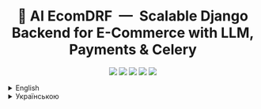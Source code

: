 <h1 align="center">
  🛒 AI EcomDRF &nbsp;—&nbsp; Scalable Django Backend for E-Commerce with LLM, Payments & Celery
</h1>

<p align="center">
  <img src="https://img.shields.io/github/actions/workflow/status/Ilya88556/AI-Ecom-DRF/ci.yml?label=CI&logo=github" />
  <img src="https://img.shields.io/badge/Coverage-96%25-brightgreen" />
  <img src="https://img.shields.io/badge/Python-3.12-blue" />
  <img src="https://img.shields.io/badge/Deploy-Local--Docker-blue" />
  <img src="https://img.shields.io/badge/License-MIT-yellow" />
</p>

<details>
<summary>English</summary>

# 🚀 Key Features

This project implements a full-fledged **backend architecture for an e-commerce platform** with advanced modular structure, AI product description generation, payment simulation, and background tasks. It's designed as a strong base for scalable online stores.

- 📂 **Modular Architecture**. Each domain (Store, Cart, Orders, Payments, Delivery, Users) lives in a separate Django app. This separation supports clean code, easier maintenance, and migration to microservices if needed.
- 🔐 **Secure Authentication**. Djoser / JWT endpoints allow any frontend or mobile app to connect easily with standardized logic.
- ⚡ **Fast Catalog**. Tree-like categories (MPTT), optimized queries (`select_related`, `prefetch_related`), pagination. Provides a quick UX, reducing bounce and cart abandonment rates.
- 🛒 **Reliable Cart**. All actions (`add / update / remove`) wrapped in `transaction.atomic()`. Only one active cart per user avoids accidental reorders or duplicates.
- 💳 **One-click Checkout** — `Cart → Order + Delivery` created in one transaction. Simple, robust flow for frontend developers and integrations. (Emulation)
- 🏦 **Multi-gateway Payments**. Mock SDKs for LiqPay, Fondy, Monobank with signature verification and callback support. Business instantly knows payment status. (Emulated)
- 📦 **Nova Poshta Integration**. Ukrainian national delivery service integration. Celery tasks keep delivery data (areas, cities, warehouses) synced. Up-to-date delivery points reduce return rates.
- 🤖 **AI Product Assistant**. One-click generation of persuasive product descriptions from price, brand, features. Saves content managers hours and increases product page conversion.

# 🛠️ Technologies

🧩 Full library stack:

- ## ⚙️ Backend / ORM / API
  - **Python 3.12**
  - **Django 5.1 LTS** + **Django REST Framework 3.15**
  - **drf-spectacular** — Auto Swagger / OpenAPI 3
  - **PostgreSQL** (`psycopg2-binary`)
  - **Django MPTT** — Tree categories
  - **django-filter** — Advanced filtering
  - **Grappelli** + `django-object-actions` — Extended admin
  - **django-ckeditor-5** — WYSIWYG admin fields
  - **Django Debug Toolbar** — Profiling in dev

- ## 🔐 Authentication / Social Login
  - **Djoser** endpoints
  - **Simple JWT** access / refresh

- ## ⚡ Async / Background
  - **Celery 5.5 + Redis 5**
  - **django-celery-beat** — Cron-like tasks in admin

- ## 🏦 Payments / Delivery
  - Mock SDKs: **LiqPay, Fondy, Monobank**
  - **Requests / httpx** for external APIs
  - **Nova Poshta** REST v2 API

- ## 🤖 AI & LLM
  - **OpenAI Python SDK v1** — Generates marketing descriptions

- ## 🧪 Testing & Quality
  - **Pytest 8**, **pytest-django**, **pytest-cov** (96 % coverage)
  - **Factory Boy**, **Faker**
  - **Black**, **isort**, **flake8**
  - **coverage.py + htmlcov** — full HTML report

- ## 📦 DevOps
  - **Docker + docker-compose v3.9**
  - **GitHub Actions**
  - **environs**

# 🏗️ Architecture

This is a **modular monolith**: one Django project where each business domain lives in a dedicated Django app. Combines ease of deployment with clear boundaries, and allows gradual replacement with services if needed.

- ## 📐 App Layers

  - **API** — DRF ViewSets, serializers, validation, filters
  - **Services / Application Layer** — Business logic, transactions (`transaction.atomic()`), payment & delivery factories
  - **Domain (ORM)** — Pure Django models. Source of truth.
  - **API Tests** — Business logic tested via HTTP using `APIClient`
  - **Transactions** — Atomic control over data integrity

- ## 🗄️ Data Storage

  - **PostgreSQL** — Primary data store
  - Indexed hot fields (`is_active`, `ordering`, FK) for performance
  - `select_related` / `prefetch_related` eliminate N+1 queries
  - DB-level constraints (Unique / Check) protect from invalid data

- ## ⚙️ Async Tasks & Integration

  - **Celery + Redis** — Sync Nova Poshta locations on schedule
  - **PaymentFactory** — Integrate LiqPay / Fondy / Monobank through a single interface
  - **DeliveryFactory** — Easily add new carriers (Nova Poshta, Pickup)
  - **Gateway Exceptions** — External API errors don’t crash the app

- ## 🔍 Observability & Developer Experience

  - **Docker-first** — Consistent local and CI setup
  - **GitHub Actions** — Linting, tests, and coverage per pull request

# ⚙️ Setup / Run (Linux)

This section contains the **Docker-based setup instructions**.

- ## 📝 Requirements

  - **Git**
  - **Docker Engine** ≥ 24
  - **Docker Compose Plugin**

- ## 🚀 Clone the repository

  ~~~bash
  git clone https://github.com/Ilya88556/AI-Ecom-DRF.git
  cd AI-Ecom-DRF
  ~~~

- ## 🔑 Setup environment variables

  - Set `NOVA_POSHTA_API_KEY` — [Nova Poshta API](https://developers.novaposhta.ua/documentation)
  - Set `OPEN_API_KEY` — [OpenAI SDK](https://github.com/openai/openai-python)
  - Set email server config

- ## 🏗️ Build and run containers

  ~~~bash
  docker compose up --build
  ~~~

- ## 🗄️ Create Django superuser

  ~~~bash
  docker compose exec backend python manage.py createsuperuser
  ~~~

- ## 🌐 Open the app

  - <http://localhost:8000/admin/> — **Admin (Grappelli)**
  - <http://localhost:8000/api/v1/docs/swagger/> — **Swagger / OpenAPI**
  - <http://localhost:8000/api/v1/docs/redoc/> — **Redoc**

- ## 🛑 Stop & remove containers

  ~~~bash
  docker compose down
  ~~~

# 📡 API

- All endpoints are RESTful, versioned under `/api/v1/`
- **OpenAPI 3** auto-generated docs available:
  - Swagger UI — http://localhost:8000/api/v1/docs/swagger/
  - ReDoc — http://localhost:8000/api/v1/docs/redoc/

# 🧪 Testing

**Coverage** | **≈ 96 %** |
- Tests run automatically via **GitHub Actions** on push & PR.

- ## Tools
  - **pytest + pytest-django** — test suite
  - **coverage.py** — coverage measurement
  - **unittest.mock (MagicMock / patch)** — mocking
  - **factory_boy** — model factories
  - **faker** — fake data generators
  - Rich set of **custom fixtures** for API, models, etc.

<details>
<summary>📊 <strong>Coverage Report (96 %)</strong> &nbsp;—&nbsp; click to expand</summary>

```text
Name                                         Stmts   Miss  Cover  
----------------------------------------------------------------  
cart\__init__.py                                 0      0   100%  
cart\admin.py                                   24      3    88%  
cart\apps.py                                     4      0   100%  
cart\cart_service.py                            38      5    87%  
cart\migrations\0001_initial.py                  5      0   100%  
cart\migrations\0002_initial.py                  7      0   100%  
cart\migrations\__init__.py                      0      0   100%  
cart\models.py                                  45      3    93%  
cart\serializers.py                             39      1    97%  
cart\tests\__init__.py                           0      0   100%  
cart\tests\conftest.py                          25      0   100%  
cart\tests\test_cart_views.py                  210      3    99%  
cart\urls.py                                     5      0   100%  
cart\views.py                                   67      6    91%  
delivery\__init__.py                             0      0   100%  
delivery\admin.py                               32      2    94%  
delivery\apps.py                                 4      0   100%  
delivery\factory.py                             13      2    85%  
delivery\gateways\__init__.py                    0      0   100%  
delivery\gateways\base.py                       12      2    83%  
delivery\gateways\novaposhta.py                 44     28    36%  
delivery\gateways\pickup.py                     10      0   100%  
delivery\management\__init__.py                  0      0   100%  
delivery\migrations\0001_initial.py              8      0   100%  
delivery\migrations\0002_initial.py              6      0   100%  
delivery\migrations\__init__.py                  0      0   100%  
delivery\models.py                              63      4    94%  
delivery\serializers.py                         23      0   100%  
delivery\services.py                            16      0   100%  
delivery\tests\__init__.py                       0      0   100%  
delivery\tests\conftest.py                      32      0   100%  
delivery\tests\test_services.py                106      0   100%  
delivery\tests\test_view.py                    208      0   100%  
delivery\urls.py                                 5      0   100%  
delivery\views.py                               28      0   100%  
ecom_drf_v1\__init__.py                          2      0   100%  
ecom_drf_v1\celery.py                            6      0   100%  
ecom_drf_v1\settings.py                         56      0   100%  
ecom_drf_v1\urls.py                              9      0   100%  
orders\__init__.py                               0      0   100%  
orders\admin.py                                 25      3    88%  
orders\apps.py                                   4      0   100%  
orders\migrations\0001_initial.py                5      0   100%  
orders\migrations\0002_initial.py                7      0   100%  
orders\migrations\__init__.py                    0      0   100%  
orders\models.py                                30      1    97%  
orders\serializers.py                           27      0   100%  
orders\services.py                              37      2    95%  
orders\tests\__init__.py                         0      0   100%  
orders\tests\conftest.py                        25      0   100%  
orders\tests\test_order_view.py                217      0   100%  
orders\urls.py                                   5      0   100%  
orders\views.py                                 35      1    97%  
payments\__init__.py                             0      0   100%  
payments\admin.py                                8      0   100%  
payments\apps.py                                 4      0   100%  
payments\exceptions.py                           6      0   100%  
payments\factory.py                              9      0   100%  
payments\gateways\__init__.py                    0      0   100%  
payments\gateways\base.py                       10      2    80%  
payments\gateways\fondy.py                      26     12    54%  
payments\gateways\liqpay.py                     26      0   100%  
payments\gateways\monobank.py                   26     12    54%  
payments\migrations\0001_initial.py              6      0   100%  
payments\migrations\__init__.py                  0      0   100%  
payments\models.py                              18      1    94%  
payments\permissions.py                          9      0   100%  
payments\serializers.py                          7      0   100%  
payments\services.py                            46      6    87%  
payments\tests\__init__.py                       0      0   100%  
payments\tests\conftest.py                      22      0   100%  
payments\tests\test_views.py                   170      1    99%  
payments\urls.py                                 5      0   100%  
payments\utils.py                                9      0   100%  
payments\views.py                               49      1    98%  
store\__init__.py                                0      0   100%  
store\admin.py                                 100     11    89%  
store\apps.py                                    4      0   100%  
store\filters.py                                19      0   100%  
store\migrations\0001_initial.py                 9      0   100%  
store\migrations\0002_initial.py                 7      0   100%  
store\migrations\__init__.py                     0      0   100%  
store\mixins.py                                 17      2    88%  
store\models.py                                189     13    93%  
store\permissions.py                            21      2    90%  
store\serializers.py                           137      0   100%  
store\tests\__init__.py                          0      0   100%  
store\tests\conftest.py                        125      1    99%  
store\tests\test_product_ai_description.py      46      0   100%  
store\tests\test_serializers.py                 39      0   100%  
store\tests\test_utils.py                       24      0   100%  
store\tests\test_views.py                     1240     35    97%  
store\urls.py                                   11      0   100%  
store\utils.py                                  31      0   100%  
store\views.py                                 109      6    94%  
users\__init__.py                                0      0   100%  
users\admin.py                                   8      0   100%  
users\apps.py                                    4      0   100%  
users\migrations\0001_initial.py                 6      0   100%  
users\migrations\__init__.py                     0      0   100%  
users\models.py                                 41      9    78%  
users\serializers.py                            32      8    75%  
users\tests\__init__.py                          0      0   100%  
users\tests\conftest.py                         35      4    89%  
users\tests\test_validators.py                  21      0   100%  
users\tests\test_views.py                       74      0   100%  
users\urls.py                                    2      0   100%  
users\validators.py                             11      0   100%  
----------------------------------------------------------------  
TOTAL                                         4387    192    96%
```
</details>

# 📄 License  
This project is licensed under the [MIT License](LICENSE).

</details>
<details>
<summary>Українською</summary>

# 🚀 Ключові особливості

Цей проєкт реалізує backend-архітектуру для інтернет-магазину з розширеною структурою, AI, оплатами та фоновими задачами. Підходить як основа для масштабованих e-commerce рішень.

- 📂 **Модульна архітектура.** Кожен домен (Store, Cart, Orders, Payments, Delivery, Users) реалізований у власному Django-додатку. Це зручно для масштабування та переходу до мікросервісів.
- 🔐 **Безпечна автентифікація.** Стандартизовані Djoser/JWT endpoint-и. Підключення будь-якого фронту або мобільного застосунку без складної логіки.
- ⚡ **Швидкий каталог.** Ієрархічні категорії (MPTT), оптимізовані запити (select/prefetch_related), пагінація. Швидкий відгук сторінки зменшує відмови та покинуті кошики.
- 🛒 **Надійний кошик.** Усі дії (add / update / remove) обгорнуті в transaction.atomic(), у кожного користувача завжди лише один активний кошик. Це виключає випадкові повторні покупки.
- 💳 **Оформлення замовлення в один клік.** Cart → Order + Delivery створюються транзакційно. Надійна логіка для фронту та інтеграцій.
- 🏦 **Оплата через кілька шлюзів (LiqPay, Fondy, Monobank) з перевіркою підписів і callback.** Зручно клієнту, миттєве оновлення статусу. (Емуляція)
- 📦 **Інтеграція з «Новою Поштою».** Celery-задачі синхронізують області, міста, відділення. Актуальні дані — менше повернень.
- 🤖 **AI-асистент.** Один клік в адмінці генерує "продаючий" опис товару з урахуванням ціни, бренду, категорії. Економить години рутини контент менеджеру, та збільшує конверсію продуктових карток.

# 🛠️ Технології

🧩 Повний стек бібліотек.

- ## ⚙️ Backend / ORM / API
  - **Python 3.12**
  - **Django 5.1 LTS** + **Django REST Framework 3.15**
  - **drf-spectacular** — Swagger / OpenAPI 3
  - **PostgreSQL**
  - **Django MPTT** — ієрархічні категорії
  - **django-filter** — фільтри
  - **Grappelli** + `django-object-actions` - розширена адмін панель
  - **django-ckeditor-5** — WYSIWYG у адмін панелі
  - **Django Debug Toolbar** - профілювання запитів

- ## 🔐 Автентифікація / соц-логін
  - **Djoser**
  - **Simple JWT** access / refresh

- ## ⚡ Async / Фон
  - **Celery 5.5 + Redis 5**
  - **django-celery-beat** - Завдання за розкладом у панелі адміністратора

- ## 🏦 Оплати / Доставка
  - SDK-моки: **LiqPay, Fondy, Monobank**
  - **Requests / httpx**
  - **Нова Пошта** REST v2 API

- ## 🤖 AI & LLM
  - **OpenAI Python SDK v1** - Генерування маркетингового опису товарів

- ## 🧪 Тестування
  - **Pytest 8**, **pytest-django**, **pytest-cov** (96 % coverage)
  - **Factory Boy**, **Faker**
  - **Black**, **isort**, **flake8**
  - **coverage.py + htmlcov**

- ## 📦 DevOps
  - **Docker + docker-compose v3.9**
  - **GitHub Actions**
  - **environs**

# 🏗️ Архітектура

Проєкт — **модульний моноліт**: усі домени в окремих Django-app. Проста підтримка, чіткі межі відповідальності, можливість переходу до мікросервісів.

- ## 📐 Рівні застосунку

  - **API** — DRF ViewSets, Serializers, фільтрація
  - **Services / Application** — логіка, транзакції, фабрики
  - **Domain (ORM)** — моделі без сигналів
  - **API-тести** — Тестування бизнес логіки через HTTP p допомогою APIClient
  - **Транзакції** — контроль цілісності

- ## 🗄️ Зберігання даних

  - **PostgreSQL**
  - Індекси на «гарячих» полях (`is_active`, `ordering`, FK)
  - `select_related` / `prefetch_related` - Оптимізування запитів для уникнення N+1 проблеми
  - DB‑обмеження (Unique, Check) — для захисту від помилок

- ## ⚙️ Фон і інтеграції

  - **Celery + Redis** - Синхронізація активних відділень "Нова Пошта" за розкладом
  - PaymentFactory — єдина точка доступу для платіжних шлюзів  
  - DeliveryFactory — NovaPoshta, Pickup, нові carrier‑и  
  - `GatewayException` — контроль помилок зовнішньго API

- ## 🔍 Спостереження та зручність розробки

  - **Docker-first**
  - **GitHub Actions**

# ⚙️ Встановлення / Запуск (Linux)

- ## 📝 Попередні вимоги

  - **Git**
  - **Docker Engine** ≥ 24
  - **Docker Compose Plugin**

- ## 🚀 Клонування репозиторію

  ~~~bash
  git clone 
  cd llm-shop-drf-backend
  ~~~

- ## 🔑 Змінні оточення

  - `NOVA_POSHTA_API_KEY` — [Nova Poshta API](https://developers.novaposhta.ua/documentation)
  - `OPEN_API_KEY` — [OpenAI SDK](https://github.com/openai/openai-python)
  - Налаштування пошти

- ## 🏗️ Збірка і запуск

  ~~~bash
  docker compose up --build
  ~~~

- ## 🗄️ Створити суперкористувача

  ~~~bash
  docker compose exec backend python manage.py createsuperuser
  ~~~

- ## 🌐 Перегляд

  - http://localhost:8000/admin/ — адмінка  
  - http://localhost:8000/api/v1/docs/swagger/ — Swagger  
  - http://localhost:8000/api/v1/docs/redoc/ — ReDoc

- ## 🛑 Зупинка

  ~~~bash
  docker compose down
  ~~~

# 📡 API

- Всі endpoint-и у форматі REST, версія `/api/v1/`
- Специфікація **OpenAPI 3**:
  - Swagger: http://localhost:8000/api/v1/docs/swagger/
  - ReDoc: http://localhost:8000/api/v1/docs/redoc/

# 🧪 Тести

**Покриття** | **≈ 96 %**
- CI запускає тести в GitHub Actions

- ## Інструменти  
  - **pytest + pytest-django**  
  - **coverage.py**  
  - **unittest.mock (MagicMock / patch)**  
  - **factory_boy**  
  - **faker**  
  - **кастомні фікстури**

<details>
<summary>📊 <strong>Coverage Report (96 %)</strong> &nbsp;—&nbsp; натисни, щоб розгорнути</summary>

```text
Name                                         Stmts   Miss  Cover  
----------------------------------------------------------------  
cart\__init__.py                                 0      0   100%  
cart\admin.py                                   24      3    88%  
cart\apps.py                                     4      0   100%  
cart\cart_service.py                            38      5    87%  
cart\migrations\0001_initial.py                  5      0   100%  
cart\migrations\0002_initial.py                  7      0   100%  
cart\migrations\__init__.py                      0      0   100%  
cart\models.py                                  45      3    93%  
cart\serializers.py                             39      1    97%  
cart\tests\__init__.py                           0      0   100%  
cart\tests\conftest.py                          25      0   100%  
cart\tests\test_cart_views.py                  210      3    99%  
cart\urls.py                                     5      0   100%  
cart\views.py                                   67      6    91%  
delivery\__init__.py                             0      0   100%  
delivery\admin.py                               32      2    94%  
delivery\apps.py                                 4      0   100%  
delivery\factory.py                             13      2    85%  
delivery\gateways\__init__.py                    0      0   100%  
delivery\gateways\base.py                       12      2    83%  
delivery\gateways\novaposhta.py                 44     28    36%  
delivery\gateways\pickup.py                     10      0   100%  
delivery\management\__init__.py                  0      0   100%  
delivery\migrations\0001_initial.py              8      0   100%  
delivery\migrations\0002_initial.py              6      0   100%  
delivery\migrations\__init__.py                  0      0   100%  
delivery\models.py                              63      4    94%  
delivery\serializers.py                         23      0   100%  
delivery\services.py                            16      0   100%  
delivery\tests\__init__.py                       0      0   100%  
delivery\tests\conftest.py                      32      0   100%  
delivery\tests\test_services.py                106      0   100%  
delivery\tests\test_view.py                    208      0   100%  
delivery\urls.py                                 5      0   100%  
delivery\views.py                               28      0   100%  
ecom_drf_v1\__init__.py                          2      0   100%  
ecom_drf_v1\celery.py                            6      0   100%  
ecom_drf_v1\settings.py                         56      0   100%  
ecom_drf_v1\urls.py                              9      0   100%  
orders\__init__.py                               0      0   100%  
orders\admin.py                                 25      3    88%  
orders\apps.py                                   4      0   100%  
orders\migrations\0001_initial.py                5      0   100%  
orders\migrations\0002_initial.py                7      0   100%  
orders\migrations\__init__.py                    0      0   100%  
orders\models.py                                30      1    97%  
orders\serializers.py                           27      0   100%  
orders\services.py                              37      2    95%  
orders\tests\__init__.py                         0      0   100%  
orders\tests\conftest.py                        25      0   100%  
orders\tests\test_order_view.py                217      0   100%  
orders\urls.py                                   5      0   100%  
orders\views.py                                 35      1    97%  
payments\__init__.py                             0      0   100%  
payments\admin.py                                8      0   100%  
payments\apps.py                                 4      0   100%  
payments\exceptions.py                           6      0   100%  
payments\factory.py                              9      0   100%  
payments\gateways\__init__.py                    0      0   100%  
payments\gateways\base.py                       10      2    80%  
payments\gateways\fondy.py                      26     12    54%  
payments\gateways\liqpay.py                     26      0   100%  
payments\gateways\monobank.py                   26     12    54%  
payments\migrations\0001_initial.py              6      0   100%  
payments\migrations\__init__.py                  0      0   100%  
payments\models.py                              18      1    94%  
payments\permissions.py                          9      0   100%  
payments\serializers.py                          7      0   100%  
payments\services.py                            46      6    87%  
payments\tests\__init__.py                       0      0   100%  
payments\tests\conftest.py                      22      0   100%  
payments\tests\test_views.py                   170      1    99%  
payments\urls.py                                 5      0   100%  
payments\utils.py                                9      0   100%  
payments\views.py                               49      1    98%  
store\__init__.py                                0      0   100%  
store\admin.py                                 100     11    89%  
store\apps.py                                    4      0   100%  
store\filters.py                                19      0   100%  
store\migrations\0001_initial.py                 9      0   100%  
store\migrations\0002_initial.py                 7      0   100%  
store\migrations\__init__.py                     0      0   100%  
store\mixins.py                                 17      2    88%  
store\models.py                                189     13    93%  
store\permissions.py                            21      2    90%  
store\serializers.py                           137      0   100%  
store\tests\__init__.py                          0      0   100%  
store\tests\conftest.py                        125      1    99%  
store\tests\test_product_ai_description.py      46      0   100%  
store\tests\test_serializers.py                 39      0   100%  
store\tests\test_utils.py                       24      0   100%  
store\tests\test_views.py                     1240     35    97%  
store\urls.py                                   11      0   100%  
store\utils.py                                  31      0   100%  
store\views.py                                 109      6    94%  
users\__init__.py                                0      0   100%  
users\admin.py                                   8      0   100%  
users\apps.py                                    4      0   100%  
users\migrations\0001_initial.py                 6      0   100%  
users\migrations\__init__.py                     0      0   100%  
users\models.py                                 41      9    78%  
users\serializers.py                            32      8    75%  
users\tests\__init__.py                          0      0   100%  
users\tests\conftest.py                         35      4    89%  
users\tests\test_validators.py                  21      0   100%  
users\tests\test_views.py                       74      0   100%  
users\urls.py                                    2      0   100%  
users\validators.py                             11      0   100%  
----------------------------------------------------------------  
TOTAL                                         4387    192    96%
```
</details>

# 📄 **Ліцензія**  
Проєкт ліцензовано під [MIT License](LICENSE).
</details>
